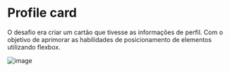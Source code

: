 # Profile card

O desafio era criar um cartão que tivesse as informações de perfil. Com o objetivo de aprimorar as habilidades de posicionamento de elementos utilizando flexbox.


![image](https://user-images.githubusercontent.com/82775538/191243871-172d2e21-0d41-4238-9214-e6d07ed39b66.png)
